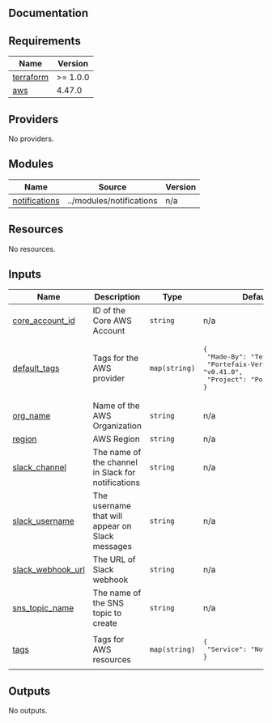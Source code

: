 ## Documentation

<!-- BEGINNING OF PRE-COMMIT-TERRAFORM DOCS HOOK -->

## Requirements

| Name                                                                     | Version  |
| ------------------------------------------------------------------------ | -------- |
| <a name="requirement_terraform"></a> [terraform](#requirement_terraform) | >= 1.0.0 |
| <a name="requirement_aws"></a> [aws](#requirement_aws)                   | 4.47.0   |

## Providers

No providers.

## Modules

| Name                                                                       | Source                   | Version |
| -------------------------------------------------------------------------- | ------------------------ | ------- |
| <a name="module_notifications"></a> [notifications](#module_notifications) | ../modules/notifications | n/a     |

## Resources

No resources.

## Inputs

| Name                                                                                   | Description                                        | Type          | Default                                                                                                      | Required |
| -------------------------------------------------------------------------------------- | -------------------------------------------------- | ------------- | ------------------------------------------------------------------------------------------------------------ | :------: |
| <a name="input_core_account_id"></a> [core\_account\_id](#input_core_account_id)       | ID of the Core AWS Account                         | `string`      | n/a                                                                                                          |   yes    |
| <a name="input_default_tags"></a> [default\_tags](#input_default_tags)                 | Tags for the AWS provider                          | `map(string)` | <pre>{<br> "Made-By": "Terraform",<br> "Portefaix-Version": "v0.41.0",<br> "Project": "Portefaix"<br>}</pre> |    no    |
| <a name="input_org_name"></a> [org\_name](#input_org_name)                             | Name of the AWS Organization                       | `string`      | n/a                                                                                                          |   yes    |
| <a name="input_region"></a> [region](#input_region)                                    | AWS Region                                         | `string`      | n/a                                                                                                          |   yes    |
| <a name="input_slack_channel"></a> [slack\_channel](#input_slack_channel)              | The name of the channel in Slack for notifications | `string`      | n/a                                                                                                          |   yes    |
| <a name="input_slack_username"></a> [slack\_username](#input_slack_username)           | The username that will appear on Slack messages    | `string`      | n/a                                                                                                          |   yes    |
| <a name="input_slack_webhook_url"></a> [slack\_webhook\_url](#input_slack_webhook_url) | The URL of Slack webhook                           | `string`      | n/a                                                                                                          |   yes    |
| <a name="input_sns_topic_name"></a> [sns\_topic\_name](#input_sns_topic_name)          | The name of the SNS topic to create                | `string`      | n/a                                                                                                          |   yes    |
| <a name="input_tags"></a> [tags](#input_tags)                                          | Tags for AWS resources                             | `map(string)` | <pre>{<br> "Service": "Notifications"<br>}</pre>                                                             |    no    |

## Outputs

No outputs.

<!-- END OF PRE-COMMIT-TERRAFORM DOCS HOOK -->
